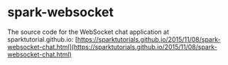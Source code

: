 # spark-websocket
The source code for the WebSocket chat application at sparktutorial.github.io: [https://sparktutorials.github.io/2015/11/08/spark-websocket-chat.html](https://sparktutorials.github.io/2015/11/08/spark-websocket-chat.html)
